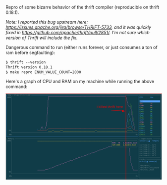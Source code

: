Repro of some bizarre behavior of the thrift compiler (reproducible on thrift 0.18.1).

_Note: I reported this bug upstream here: https://issues.apache.org/jira/browse/THRIFT-5733, and it was quickly fixed in https://github.com/apache/thrift/pull/2851/. I'm not sure which version of Thrift will include the fix._

Dangerous command to run (either runs forever, or just consumes a ton of ram before segfaulting):

    $ thrift --version
    Thrift version 0.18.1
    $ make repro ENUM_VALUE_COUNT=2000

Here's a graph of CPU and RAM on my machine while running the above command:

![graph of CPU and RAM](screenshots/2023-09-01_16-30-26_pattern.png)
